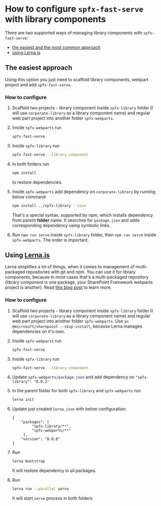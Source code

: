 # How to configure `spfx-fast-serve` with library components  

There are two supported ways of managing library components with `spfx-fast-serve`:

- [the easiest and the most common approach](#the-easiest-approach)
- [using Lerna.js](#using-lernajshttpslernajsorg)

## The easiest approach

Using this option you just need to scaffold library components, webpart project and add `spfx-fast-serve`.

### How to configure

1. Scaffold two projects - library component inside `spfx-library` folder (I will use `corporate-library` as a library component name) and regular web part project into another folder `spfx-webparts`.

2. Inside `spfx-webparts` run

   ```bash
   spfx-fast-serve
   ```

3. Inside `spfx-library` run

   ```bash
   spfx-fast-serve --library-component
   ```

4. In both folders run

   ```bash
   npm install
   ```

   to restore dependencies.

5. Inside `spfx-webparts` add dependency on `corporate-library` by running below command:

   ```bash
   npm install ../spfx-library --save
   ```

   That's a special syntax, supported by npm, which installs dependency from parent **folder** name. It searches for `package.json` and adds corresponding dependency using symbolic links.

6. Run `npm run serve` inside `spfx-library` folder, then `npm run serve` inside `spfx-webparts`. The order is important.

## Using [Lerna.js](https://lerna.js.org/)

Lerna simplifies a lot of things, when it comes to management of multi-packaged repositories with git and npm. You can use it for library components, because in most cases that's a multi-packaged repository (library component is one package, your SharePoint Framework webparts project is another). Read [this blog post](https://spblog.net/post/2019/06/24/using-lerna-to-manage-spfx-projects-with-library-components) to learn more.  

### How to configure

1. Scaffold two projects - library component inside `spfx-library` folder (I will use `corporate-library` as a library component name) and regular web part project into another folder `spfx-webparts`. Use `yo @microsoft/sharepoint --skip-install`, because Lerna manages dependencies on it's own.

2. Inside `spfx-webparts` run

   ```bash
   spfx-fast-serve
   ```

3. Inside `spfx-library` run

   ```bash
   spfx-fast-serve --library-component
   ```

4. Update `spfx-webparts/package.json` and add dependency on `"spfx-library": "0.0.1"`

5. In the parent folder for both `spfx-library` and `spfx-webparts` run 

   ```bash
   lerna init
   ```

6. Update just created `lerna.json` with below configuration: 

   ```javscript
   {
       "packages": [
            "spfx-library/**",
            "spfx-webparts/**"
        ],
       "version": "0.0.0"
   }
   ```

7. Run 

   ```bash
   lerna bootstrap
   ```

   It will restore dependency in all packages.

8. Run

   ```bash
   lerna run --parallel serve
   ```

   It will start `serve` process in both folders.
